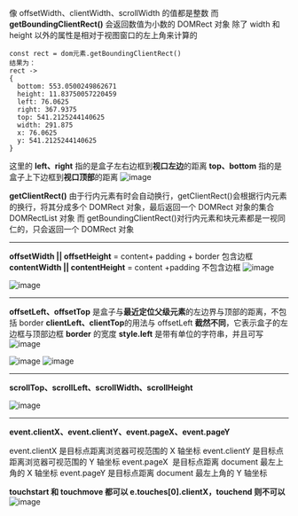 像 offsetWidth、clientWidth、scrollWidth 的值都是整数
而 **getBoundingClientRect()** 会返回数值为小数的 DOMRect 对象
除了 width 和 height 以外的属性是相对于视图窗口的左上角来计算的

```
const rect = dom元素.getBoundingClientRect()
结果为：
rect ->
{
  bottom: 553.0500249862671
  height: 11.83750057220459
  left: 76.0625
  right: 367.9375
  top: 541.2125244140625
  width: 291.875
  x: 76.0625
  y: 541.2125244140625
}
```

这里的 **left、right** 指的是盒子左右边框到**视口左边**的距离
**top、bottom** 指的是盒子上下边框到**视口顶部**的距离
![image](https://mdn.mozillademos.org/files/15087/rect.png)

**getClientRect()**
由于行内元素有时会自动换行，getClientRect()会根据行内元素的换行，将其分成多个 DOMRect 对象，最后返回一个 DOMRect 对象的集合 DOMRectList 对象
而 getBoundingClientRect()对行内元素和块元素都是一视同仁的，只会返回一个 DOMRect 对象

---

**offsetWidth || offsetHeight** = content+ padding + border
包含边框
**contentWidth || contentHeight** = content +padding
不包含边框
![image](https://user-gold-cdn.xitu.io/2018/4/1/16280300d2cbc0ad?imageView2/0/w/1280/h/960/format/webp/ignore-error/1)

![image](https://user-gold-cdn.xitu.io/2018/10/19/16689fc91c1a208c?imageView2/0/w/1280/h/960/format/webp/ignore-error/1)

---

**offsetLeft、offsetTop** 是盒子与**最近定位父级元素**的左边界与顶部的距离，不包括 border
**clientLeft、clientTop**的用法与 offsetLeft **截然不同**，它表示盒子的左边框与顶部边框 **border** 的宽度
**style.left** 是带有单位的字符串，并且可写
![image](https://user-gold-cdn.xitu.io/2018/4/1/162804163d195550?imageView2/0/w/1280/h/960/format/webp/ignore-error/1)

![image](https://user-gold-cdn.xitu.io/2018/10/19/16689fc940840f4b?imageView2/0/w/1280/h/960/format/webp/ignore-error/1)
![image](https://user-gold-cdn.xitu.io/2018/10/19/16689fc91e35358e?imageView2/0/w/1280/h/960/format/webp/ignore-error/1)

---

**scrollTop、scrollLeft、scrollWidth、scrollHeight**

![image](https://user-gold-cdn.xitu.io/2018/4/1/1628055d0479d7c5?imageslim)

---

**event.clientX、event.clientY、event.pageX、event.pageY**

event.clientX 是目标点距离浏览器可视范围的 X 轴坐标
event.clientY 是目标点距离浏览器可视范围的 Y 轴坐标
event.pageX  是目标点距离 document 最左上角的 X 轴坐标
event.pageY 是目标点距离 document 最左上角的 Y 轴坐标

**touchstart 和 touchmove 都可以 e.touches[0].clientX，touchend 则不可以**
![image](https://user-gold-cdn.xitu.io/2018/4/1/1628064e83bb382a?imageView2/0/w/1280/h/960/format/webp/ignore-error/1)
